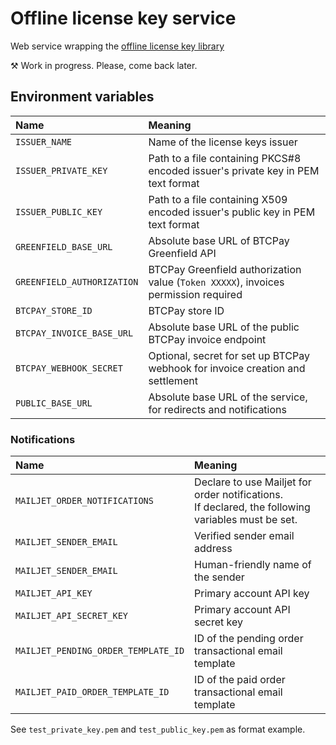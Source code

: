 # Offline license key service

Web service wrapping the [offline license key library](https://github.com/Radiokot/offline-license-key)

⚒ Work in progress. Please, come back later.

## Environment variables

| Name                       | Meaning                                                                             |                                                                          
|:---------------------------|:------------------------------------------------------------------------------------|
| `ISSUER_NAME`              | Name of the license keys issuer                                                     |                                                  |
| `ISSUER_PRIVATE_KEY`       | Path to a file containing PKCS#8 encoded issuer's private key in PEM text format    |
| `ISSUER_PUBLIC_KEY`        | Path to a file containing X509 encoded issuer's public key in PEM text format       |
| `GREENFIELD_BASE_URL`      | Absolute base URL of BTCPay Greenfield API                                          |
| `GREENFIELD_AUTHORIZATION` | BTCPay Greenfield authorization value (`Token XXXXX`), invoices permission required |
| `BTCPAY_STORE_ID`          | BTCPay store ID                                                                     |
| `BTCPAY_INVOICE_BASE_URL`  | Absolute base URL of the public BTCPay invoice endpoint                             |
| `BTCPAY_WEBHOOK_SECRET`    | Optional, secret for set up BTCPay webhook for invoice creation and settlement      |
| `PUBLIC_BASE_URL`          | Absolute base URL of the service, for redirects and notifications                   |

### Notifications

| Name                                | Meaning                                                                                                |                                                                          
|:------------------------------------|:-------------------------------------------------------------------------------------------------------|
| `MAILJET_ORDER_NOTIFICATIONS`       | Declare to use Mailjet for order notifications. <br/>If declared, the following variables must be set. |                                                  |
| `MAILJET_SENDER_EMAIL`              | Verified sender email address                                                                          |                                                  |
| `MAILJET_SENDER_EMAIL`              | Human-friendly name of the sender                                                                      |                                                  |
| `MAILJET_API_KEY`                   | Primary account API key                                                                                |                                                  |
| `MAILJET_API_SECRET_KEY`            | Primary account API secret key                                                                         |                                                  |
| `MAILJET_PENDING_ORDER_TEMPLATE_ID` | ID of the pending order transactional email template                                                   |                                                  |
| `MAILJET_PAID_ORDER_TEMPLATE_ID`    | ID of the paid order transactional email template                                                      |                                                  |

See `test_private_key.pem` and `test_public_key.pem` as format example. 
